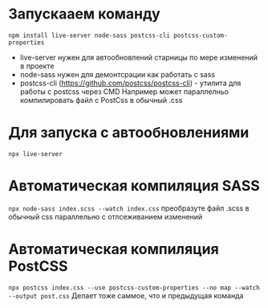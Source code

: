 # Запускааем команду
`npm install live-server node-sass postcss-cli postcss-custom-properties`

- live-server нужен для автообновлений старницы по мере изменений в проекте
- node-sass нужен для демонтсрации как работать с sass
- postcss-cli (https://github.com/postcss/postcss-cli) - утилита для работы с postcss через CMD
Например может параллелньо компилировать файл с PostCss в обычный .css

# Для запуска с автообновлениями 
`npx live-server` 

# Автоматическая компиляция SASS
`npx node-sass index.scss --watch index.css` преобразуте файл .scss
в обычный css параллельно с отлсеживанием изменений

# Автоматическая компиляция PostCSS
`npx postcss index.css --use postcss-custom-properties --no map --watch --output post.css`
Делает тоже саммое, что и предыдущая команда
